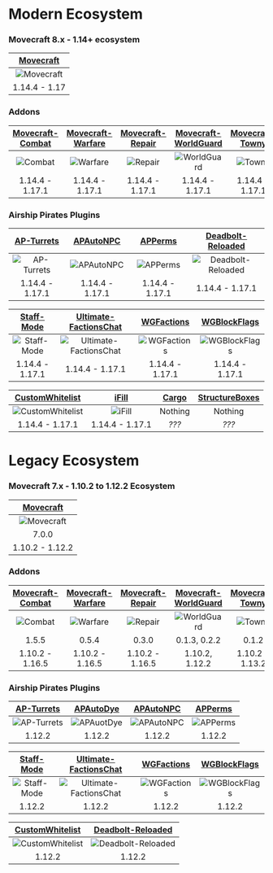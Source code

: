 # Modern Ecosystem

### Movecraft 8.x - 1.14+ ecosystem
| [Movecraft](https://github.com/APDevTeam/Movecraft) |
| :---: |
| ![Movecraft](https://github.com/APDevTeam/Movecraft/actions/workflows/maven.yml/badge.svg?branch=1.13%2B) |
| 1.14.4 - 1.17 |

### Addons
| [Movecraft-Combat](https://github.com/TylerS1066/Movecraft-Combat) | [Movecraft-Warfare](https://github.com/APDevTeam/Movecraft-Warfare) | [Movecraft-Repair](https://github.com/APDevTeam/Movecraft-Repair) | [Movecraft-WorldGuard](https://github.com/APDevTeam/Movecraft-WorldGuard) | [Movecraft-Towny](https://github.com/TylerS1066/Movecraft-Towny/) | [Movecraft-Cannons](https://github.com/TylerS1066/Movecraft-Cannons) | [Beaming](https://github.com/APDevTeam/Beaming) |
| :---: | :---: | :---: | :---: | :---: | :---: | :---: |
| ![Combat](https://github.com/TylerS1066/Movecraft-Combat/actions/workflows/maven.yml/badge.svg?branch=main) | ![Warfare](https://github.com/APDevTeam/Movecraft-Warfare/actions/workflows/maven.yml/badge.svg?branch=main) | ![Repair](https://github.com/APDevTeam/Movecraft-Repair/actions/workflows/maven.yml/badge.svg?branch=main) | ![WorldGuard](https://github.com/APDevTeam/Movecraft-WorldGuard/actions/workflows/maven.yml/badge.svg?branch=main) | ![Towny](https://github.com/TylerS1066/Movecraft-Towny/actions/workflows/maven.yml/badge.svg?branch=main) | ![Cannons](https://github.com/TylerS1066/Movecraft-Cannons/actions/workflows/maven.yml/badge.svg?branch=main) | ![Beaming](https://github.com/APDevTeam/Beaming/actions/workflows/maven.yml/badge.svg?branch=main) |
| 1.14.4 - 1.17.1 | 1.14.4 - 1.17.1 | 1.14.4 - 1.17.1 |  1.14.4 - 1.17.1 | 1.14.4 - 1.17.1 | 1.14.4 - 1.17.1 | 1.14.4 - 1.17.1 |



### Airship Pirates Plugins
| [AP-Turrets](https://github.com/APDevTeam/Ap-Turrets) | [APAutoNPC](https://github.com/APDevTeam/APAutoNPC) | [APPerms](https://github.com/APDevTeam/APDonorPerms) | [Deadbolt-Reloaded](https://github.com/TylerS1066/Deadbolt-Reloaded) |
| :---: | :---: | :---: | :---: |
| ![AP-Turrets](https://github.com/APDevTeam/Ap-Turrets/actions/workflows/maven.yml/badge.svg?branch=main) | ![APAutoNPC](https://github.com/APDevTeam/APAutoNPC/actions/workflows/maven.yml/badge.svg?branch=main) | ![APPerms](https://github.com/APDevTeam/APDonorPerms/actions/workflows/maven.yml/badge.svg?branch=main) | ![Deadbolt-Reloaded](https://github.com/TylerS1066/Deadbolt-Reloaded/actions/workflows/maven.yml/badge.svg?branch=main) |
| 1.14.4 - 1.17.1 | 1.14.4 - 1.17.1 | 1.14.4 - 1.17.1 | 1.14.4 - 1.17.1 |

| [Staff-Mode](https://github.com/APDevTeam/Staff-Mode) | [Ultimate-FactionsChat](https://github.com/TylerS1066/Ultimate-FactionsChat) | [WGFactions](https://github.com/APDevTeam/WGFactions) | [WGBlockFlags](https://github.com/TylerS1066/WGBlockFlags/) |
| :---: | :---: | :---: | :---: |
| ![Staff-Mode](https://github.com/APDevTeam/Staff-Mode/actions/workflows/maven.yml/badge.svg?branch=main) | ![Ultimate-FactionsChat](https://github.com/TylerS1066/Ultimate-FactionsChat/actions/workflows/maven.yml/badge.svg?branch=main) | ![WGFactions](https://github.com/APDevTeam/WGFactions/actions/workflows/maven.yml/badge.svg?branch=main) | ![WGBlockFlags](https://github.com/TylerS1066/WGBlockFlags/actions/workflows/maven.yml/badge.svg?branch=main) |
| 1.14.4 - 1.17.1 | 1.14.4 - 1.17.1 | 1.14.4 - 1.17.1 | 1.14.4 - 1.17.1 |

| [CustomWhitelist](https://github.com/APDevTeam/CustomWhitelist/) | [iFill](https://github.com/APDevTeam/iFill) | [Cargo](https://github.com/APDevTeam/APCargoMerchant) | [StructureBoxes](https://github.com/APDevTeam/StructureBoxes) |
| :---: | :---: | :---: | :---: |
| ![CustomWhitelist](https://github.com/APDevTeam/CustomWhitelist/actions/workflows/maven.yml/badge.svg?branch=main) | ![iFill](https://github.com/APDevTeam/iFill/actions/workflows/maven.yml/badge.svg?branch=main) | Nothing | Nothing |
| 1.14.4 - 1.17.1 | 1.14.4 - 1.17.1 | *???* | *???* |



# Legacy Ecosystem
### Movecraft 7.x - 1.10.2 to 1.12.2 Ecosystem
| [Movecraft](https://github.com/APDevTeam/Movecraft) |
| :---: |
| ![Movecraft](https://github.com/APDevTeam/Movecraft/actions/workflows/maven.yml/badge.svg?branch=master) |
| 7.0.0 |
| 1.10.2 - 1.12.2 |

### Addons
| [Movecraft-Combat](https://github.com/TylerS1066/Movecraft-Combat/tree/legacy/) | [Movecraft-Warfare](https://github.com/APDevTeam/Movecraft-Warfare/tree/legacy/) | [Movecraft-Repair](https://github.com/APDevTeam/Movecraft-Repair/tree/legacy/) | [Movecraft-WorldGuard](https://github.com/APDevTeam/Movecraft-WorldGuard/tree/1.12.2/) | [Movecraft-Towny](https://github.com/TylerS1066/Movecraft-Towny/tree/legacy/) | [Movecraft-Cannons](https://github.com/TylerS1066/Movecraft-Cannons/tree/legacy/) | [Beaming](https://github.com/APDevTeam/Beaming/tree/legacy/) |
| :---: | :---: | :---: | :---: | :---: | :---: | :---: |
| ![Combat](https://github.com/TylerS1066/Movecraft-Combat/actions/workflows/maven.yml/badge.svg?branch=legacy) | ![Warfare](https://github.com/APDevTeam/Movecraft-Warfare/actions/workflows/maven.yml/badge.svg?branch=legacy) | ![Repair](https://github.com/APDevTeam/Movecraft-Repair/actions/workflows/maven.yml/badge.svg?branch=legacy) | ![WorldGuard](https://github.com/APDevTeam/Movecraft-WorldGuard/actions/workflows/maven.yml/badge.svg?branch=1.12.2) | ![Towny](https://github.com/TylerS1066/Movecraft-Towny/actions/workflows/maven.yml/badge.svg?branch=legacy) | ![Cannons](https://github.com/TylerS1066/Movecraft-Cannons/actions/workflows/maven.yml/badge.svg?branch=legacy) | ![Beaming](https://github.com/APDevTeam/Beaming/actions/workflows/maven.yml/badge.svg?branch=legacy) |
| 1.5.5 | 0.5.4 | 0.3.0 | 0.1.3, 0.2.2 | 0.1.2 | 0.1.2 | 1.5.1 |
| 1.10.2 - 1.16.5 | 1.10.2 - 1.16.5 | 1.10.2 - 1.16.5 | 1.10.2, 1.12.2 | 1.10.2 - 1.13.2 | 1.10.2 - 1.16.5 | 1.10.2 - 1.16.5 |


### Airship Pirates Plugins
| [AP-Turrets](https://github.com/APDevTeam/Ap-Turrets/tree/legacy) | [APAutoDye](https://github.com/APDevTeam/APAutoDye) | [APAutoNPC](https://github.com/APDevTeam/APAutoNPC/tree/legacy) | [APPerms](https://github.com/APDevTeam/APDonorPerms) |
| :---: | :---: | :---: | :---: |
| ![AP-Turrets](https://github.com/APDevTeam/Ap-Turrets/actions/workflows/maven.yml/badge.svg?branch=legacy) | ![APAuotDye](https://github.com/APDevTeam/APAutoDye/actions/workflows/maven.yml/badge.svg) | ![APAutoNPC](https://github.com/APDevTeam/APAutoNPC/actions/workflows/maven.yml/badge.svg?branch=legacy) | ![APPerms](https://github.com/APDevTeam/APDonorPerms/actions/workflows/maven.yml/badge.svg?branch=legacy) |
| 1.12.2 | 1.12.2 | 1.12.2 | 1.12.2 |

| [Staff-Mode](https://github.com/APDevTeam/Staff-Mode/tree/legacy) | [Ultimate-FactionsChat](https://github.com/TylerS1066/Ultimate-FactionsChat/tree/legacy) | [WGFactions](https://github.com/APDevTeam/WGFactions/tree/legacy) | [WGBlockFlags](https://github.com/TylerS1066/WGBlockFlags/tree/legacy) |
| :---: | :---: | :---: | :---: |
| ![Staff-Mode](https://github.com/APDevTeam/Staff-Mode/actions/workflows/maven.yml/badge.svg?branch=legacy) | ![Ultimate-FactionsChat](https://github.com/TylerS1066/Ultimate-FactionsChat/actions/workflows/maven.yml/badge.svg?branch=legacy) | ![WGFactions](https://github.com/APDevTeam/WGFactions/actions/workflows/maven.yml/badge.svg?branch=legacy) | ![WGBlockFlags](https://github.com/TylerS1066/WGBlockFlags/actions/workflows/maven.yml/badge.svg?branch=legacy) |
| 1.12.2 | 1.12.2 | 1.12.2 | 1.12.2 |

| [CustomWhitelist](https://github.com/APDevTeam/CustomWhitelist/) | [Deadbolt-Reloaded](https://github.com/TylerS1066/Deadbolt-Reloaded) |
| :---: | :---: |
| ![CustomWhitelist](https://github.com/APDevTeam/CustomWhitelist/actions/workflows/maven.yml/badge.svg?branch=legacy) | ![Deadbolt-Reloaded](https://github.com/TylerS1066/Deadbolt-Reloaded/actions/workflows/maven.yml/badge.svg) |
| 1.12.2 | 1.12.2 |
